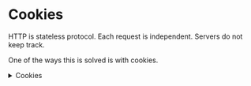 # Cookies

  HTTP is stateless protocol.
  Each request is independent.
  Servers do not keep track.
  
  One of the ways this is solved is with cookies.
  
  <details>
  <summary>Cookies</summary>
  <br>
    - allows server to stores and retrive data from client (browser)
    - stored in browsers temp directories
    - Text only, no executable code
    - Cannot exceed 4K in size
    - Allows for retaining stat with the clients help
      - Session management 
      - User preferences

## Response headers:
  
 The client will use the following header to use the cookie(s) set by the server.
   
     Cookie: <name>=<value> when communicating with the server

The server will have the header 
   
    Set-Cookie <name>=<value>; expires=<date>; domain=<domain>; path=<resource>; secure; httponly

  **Expire:** When the browser should go and delete and exsponge the cookie. The expiary date that is set on the cookie also determines how the cookie is stored, shorter will go in temp and longer will be held elsewhere.
      A browser with no expirary is a **session cookie** and the remove the cookie when the browser is closed(the only time it may be mentioned is if it were to be retained across browser restarts).In RFC 6265 adds **Max-Age** parameter which is the interval in seconds after receiving the cookie that is should be deleted. 
   
  **Domain:** Sets the scope of a cookie. domain/subdomain where the cookie is valid. The domain set will also allow the cookie for all of its sub-domains. If domain is for a specific sub domain, it can be used for everything below it, but not equal or higher. 
  
  If the server does not specify the domain attribute, the browser will use set it as the server domain and set the cookie host-only flag, that means the cookie will be sent only to that precise hostname. i.e no subdomains.
   
  **PATH**  resource(path) where cookie should be sent. Will be sent to the resource and aynthing below it but not equal to or above. I.e path=/the/path  will go to /the/path/sub and /the/path/sub2   but not /the/path2
   
  **Secure:** Only sent over HTTPS (cookie will not be sent if talking to the server using HTTP)
  
  **httponly:** Cannot be accessed by Client side scrips directly. Cannot be scripted using Javascript, Flash, Java and any other non-HTML tech from reasing the cookie. Is an XSS cookie stealing mitigation technique. 
  
  <details>
  <summary>Sessions</summary>
  <br>
   
   Sessions are transfered as cookies. Once set, the session ID can then be used in subsequent requests. 
   
   Good for enumeration:
   
     Websites running PHP might user PHPSESSID 
     
     JSP websites might user JSESSIONID
     
     However as these names can be changes, this is not set in stone.
  
